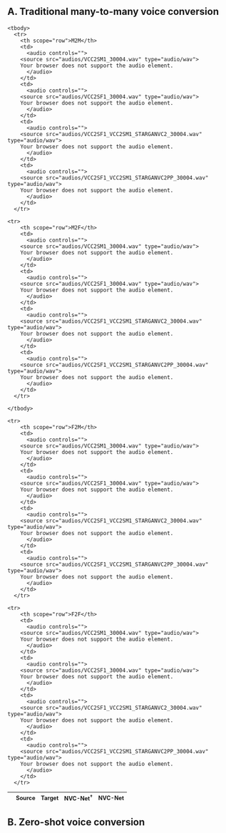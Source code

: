 ## A. Traditional many-to-many voice conversion
<table style='font-size:90%; overflow: visible; width: 100%;'>
	<thead>
	  <tr>
	    <th></th>
	    <th>Source</th>
	    <th>Target</th>
	    <th>NVC-Net<sup>&dagger;</sup></th>
	    <th>NVC-Net</th>
	  </tr>
	</thead>

	<tbody>
	  <tr>
	    <th scope="row">M2M</th>
	    <td>
	      <audio controls="">
		<source src="audios/VCC2SM1_30004.wav" type="audio/wav">
		Your browser does not support the audio element.
	      </audio>
	    </td>
	    <td>
	      <audio controls="">
		<source src="audios/VCC2SF1_30004.wav" type="audio/wav">
		Your browser does not support the audio element.
	      </audio>
	    </td>
	    <td>
	      <audio controls="">
		<source src="audios/VCC2SF1_VCC2SM1_STARGANVC2_30004.wav" type="audio/wav">
		Your browser does not support the audio element.
	      </audio>
	    </td>
	    <td>
	      <audio controls="">
		<source src="audios/VCC2SF1_VCC2SM1_STARGANVC2PP_30004.wav" type="audio/wav">
		Your browser does not support the audio element.
	      </audio>
	    </td>
	  </tr>

	<tr>
	    <th scope="row">M2F</th>
	    <td>
	      <audio controls="">
		<source src="audios/VCC2SM1_30004.wav" type="audio/wav">
		Your browser does not support the audio element.
	      </audio>
	    </td>
	    <td>
	      <audio controls="">
		<source src="audios/VCC2SF1_30004.wav" type="audio/wav">
		Your browser does not support the audio element.
	      </audio>
	    </td>
	    <td>
	      <audio controls="">
		<source src="audios/VCC2SF1_VCC2SM1_STARGANVC2_30004.wav" type="audio/wav">
		Your browser does not support the audio element.
	      </audio>
	    </td>
	    <td>
	      <audio controls="">
		<source src="audios/VCC2SF1_VCC2SM1_STARGANVC2PP_30004.wav" type="audio/wav">
		Your browser does not support the audio element.
	      </audio>
	    </td>
	  </tr>

	</tbody>
	
	<tr>
	    <th scope="row">F2M</th>
	    <td>
	      <audio controls="">
		<source src="audios/VCC2SM1_30004.wav" type="audio/wav">
		Your browser does not support the audio element.
	      </audio>
	    </td>
	    <td>
	      <audio controls="">
		<source src="audios/VCC2SF1_30004.wav" type="audio/wav">
		Your browser does not support the audio element.
	      </audio>
	    </td>
	    <td>
	      <audio controls="">
		<source src="audios/VCC2SF1_VCC2SM1_STARGANVC2_30004.wav" type="audio/wav">
		Your browser does not support the audio element.
	      </audio>
	    </td>
	    <td>
	      <audio controls="">
		<source src="audios/VCC2SF1_VCC2SM1_STARGANVC2PP_30004.wav" type="audio/wav">
		Your browser does not support the audio element.
	      </audio>
	    </td>
	  </tr>
	
	<tr>
	    <th scope="row">F2F</th>
	    <td>
	      <audio controls="">
		<source src="audios/VCC2SM1_30004.wav" type="audio/wav">
		Your browser does not support the audio element.
	      </audio>
	    </td>
	    <td>
	      <audio controls="">
		<source src="audios/VCC2SF1_30004.wav" type="audio/wav">
		Your browser does not support the audio element.
	      </audio>
	    </td>
	    <td>
	      <audio controls="">
		<source src="audios/VCC2SF1_VCC2SM1_STARGANVC2_30004.wav" type="audio/wav">
		Your browser does not support the audio element.
	      </audio>
	    </td>
	    <td>
	      <audio controls="">
		<source src="audios/VCC2SF1_VCC2SM1_STARGANVC2PP_30004.wav" type="audio/wav">
		Your browser does not support the audio element.
	      </audio>
	    </td>
	  </tr>

</table>

## B. Zero-shot voice conversion
